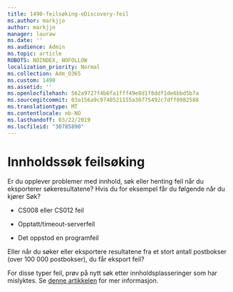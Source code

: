 ```yaml
---
title: 1490-feilsøking-eDiscovery-feil
ms.author: markjjo
author: markjjo
manager: lauraw
ms.date: ''
ms.audience: Admin
ms.topic: article
ROBOTS: NOINDEX, NOFOLLOW
localization_priority: Normal
ms.collection: Adm_O365
ms.custom: 1490
ms.assetid: ''
ms.openlocfilehash: 562a9727f4b6fa1fff49e8d1f8ddf1de6bbd5b7a
ms.sourcegitcommit: 03a156a9c9740521155a30775492c7dff0982588
ms.translationtype: MT
ms.contentlocale: nb-NO
ms.lasthandoff: 03/22/2019
ms.locfileid: "30785890"
---
```

# <a name="troubleshoot-content-search-errors"></a>Innholdssøk feilsøking

Er du opplever problemer med innhold, søk eller henting feil når du eksporterer søkeresultatene?
Hvis du for eksempel får du følgende når du kjører Søk?

- CS008 eller CS012 feil

- Opptatt/timeout-serverfeil

- Det oppstod en programfeil

Eller når du søker eller eksportere resultatene fra et stort antall postbokser (over 100 000 postbokser), du får eksport feil?

For disse typer feil, prøv på nytt søk etter innholdsplasseringer som har mislyktes. Se [denne artikkelen](https://docs.microsoft.com/office365/securitycompliance/retry-failed-content-search) for mer informasjon.
